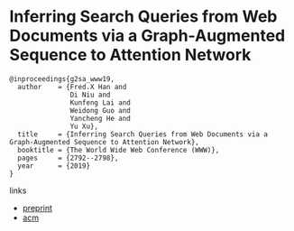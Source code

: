 # Inferring Search Queries from Web Documents via a Graph-Augmented Sequence to Attention Network


```
@inproceedings{g2sa_www19,
  author    = {Fred.X Han and
               Di Niu and
               Kunfeng Lai and
               Weidong Guo and
               Yancheng He and
               Yu Xu},
  title     = {Inferring Search Queries from Web Documents via a Graph-Augmented Sequence to Attention Network},
  booktitle = {The World Wide Web Conference (WWW)},
  pages     = {2792--2798},
  year      = {2019}
}
````

links
- [preprint](https://sites.ualberta.ca/~dniu/Homepage/Publications_files/www19-353%20%281%29.pdf)
- [acm](https://dl.acm.org/citation.cfm?id=3313746)
